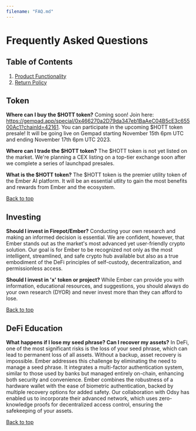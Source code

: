 ```yaml
---
filename: "FAQ.md"
---
```


# Frequently Asked Questions

## Table of Contents
1. [Product Functionality](#product-functionality)
2. [Return Policy](#return-policy)

## Token
**Where can I buy the $HOTT token?**
Coming soon! Join here: https://gempad.app/special/0x466270a2D79da347eb1BaAeC04B5cE3c65500Ac1?chainId=42161.
You can participate in the upcoming $HOTT token presale! It will be going live on Gempad starting November 15th 6pm UTC and ending November 17th 6pm UTC 2023.

**Where can I trade the $HOTT token?**
The $HOTT token is not yet listed on the market. We're planning a CEX listing on a top-tier exchange soon after we complete a series of launchpad presales.

**What is the $HOTT token?**
The $HOTT token is the premier utility token of the Ember AI platform. It will be an essential utlity to gain the most benefits and rewards from Ember and the ecosystem.

[Back to top](#table-of-contents)

## Investing
**Should I invest in Firepot/Ember?**
Conducting your own research and making an informed decision is essential. We are confident, however, that Ember stands out as the market's most advanced yet user-friendly crypto solution. Our goal is for Ember to be recognized not only as the most intelligent, streamlined, and safe crypto hub available but also as a true embodiment of the DeFi principles of self-custody, decentralization, and permissionless access.

**Should I invest in 'x' token or project?**
While Ember can provide you with information, educational resources, and suggestions, you should always do your own research (DYOR) and never invest more than they can afford to lose.

[Back to top](#table-of-contents)

## DeFi Education
**What happens if I lose my seed phrase? Can I recover my assets?**
In DeFi, one of the most significant risks is the loss of your seed phrase, which can lead to permanent loss of all assets. Without a backup, asset recovery is impossible. Ember addresses this challenge by eliminating the need to manage a seed phrase. It integrates a multi-factor authentication system, similar to those used by banks but managed entirely on-chain, enhancing both security and convenience. Ember combines the robustness of a hardware wallet with the ease of biometric authentication, backed by multiple recovery options for added safety. Our collaboration with Odsy has enabled us to incorporate their advanced network, which uses zero-knowledge proofs for decentralized access control, ensuring the safekeeping of your assets.

[Back to top](#table-of-contents)
